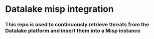 # Datalake misp integration

### This repo is used to continuously retrieve threats from the Datalake platform and insert them into a Misp instance 



